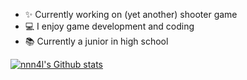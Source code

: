 - ✨ Currently working on (yet another) shooter game
- 💻 I enjoy game development and coding
- 📚 Currently a junior in high school

[![nnn4l's Github stats](https://github-readme-stats.vercel.app/api?username=nnn4l)](https://github.com/anuraghazra/github-readme-stats)
<!--
**nnn4l/nnn4l** is a ✨ _special_ ✨ repository because its `README.md` (this file) appears on your GitHub profile.

Here are some ideas to get you started:

- 🔭 I’m currently working on ...
- 🌱 I’m currently learning ...
- 👯 I’m looking to collaborate on ...
- 🤔 I’m looking for help with ...
- 💬 Ask me about ...
- 📫 How to reach me: ...
- 😄 Pronouns: ...
- ⚡ Fun fact: ...
-->
